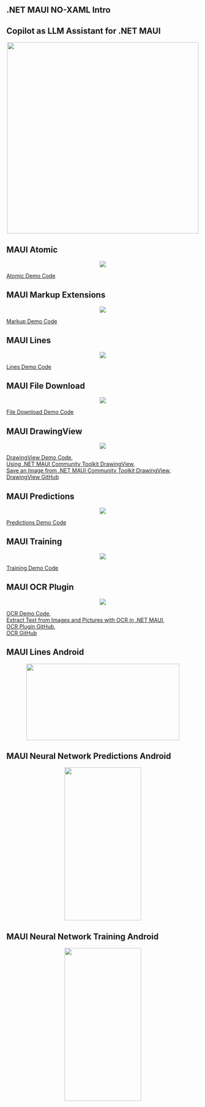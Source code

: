 ## .NET MAUI NO-XAML Intro


## Copilot as LLM Assistant for .NET MAUI  

<p align="center">
  <img src="https://github.com/grensen/maui/blob/main/figures/Copilot.png" height = 500, width = 500>
</p>

## MAUI Atomic  

<p align="center">
  <img src="https://github.com/grensen/maui/blob/main/figures/maui_atomic_code.png">
</p>

[Atomic Demo Code](https://github.com/grensen/maui/blob/main/code/maui_atomic.cs)

## MAUI Markup Extensions

<p align="center">
  <img src="https://github.com/grensen/maui/blob/main/figures/maui_markup_demo.png">
</p>

[Markup Demo Code](https://github.com/grensen/maui/blob/main/code/maui_markup_demo.cs)

## MAUI Lines

<p align="center">
  <img src="https://github.com/grensen/maui/blob/main/figures/maui_lines.png">
</p>

[Lines Demo Code](https://github.com/grensen/maui/blob/main/code/maui_lines.cs)

## MAUI File Download

<p align="center">
  <img src="https://github.com/grensen/maui/blob/main/figures/maui_file_download.png">
</p>

[File Download Demo Code](https://github.com/grensen/maui/blob/main/code/maui_file_download.cs)

## MAUI DrawingView

<p align="center">
  <img src="https://github.com/grensen/maui/blob/main/figures/maui_drawView.png">
</p>

[DrawingView Demo Code](https://github.com/grensen/maui/blob/main/code/maui_drawView.cs),  
[Using .NET MAUI Community Toolkit DrawingView](https://www.youtube.com/watch?v=7rw13_a5GR0),  
[Save an Image from .NET MAUI Community Toolkit DrawingView](https://www.youtube.com/watch?v=OB65n17bR98),  
[DrawingView GitHub](https://github.com/jfversluis/MauiDrawingViewSample)  

## MAUI Predictions

<p align="center">
  <img src="https://github.com/grensen/maui/blob/main/figures/maui_predictions.gif">
</p>

[Predictions Demo Code](https://github.com/grensen/maui/blob/main/code/maui_predictions.cs)

## MAUI Training

<p align="center">
  <img src="https://github.com/grensen/maui/blob/main/figures/maui_training.gif">
</p>

[Training Demo Code](https://github.com/grensen/maui/blob/main/code/maui_training.cs)

## MAUI OCR Plugin

<p align="center">
  <img src="https://github.com/grensen/maui/blob/main/figures/maui_ocr.png">
</p>

[OCR Demo Code](https://github.com/grensen/maui/blob/main/code/maui_ocr.cs),  
[Extract Text from Images and Pictures with OCR in .NET MAUI](https://youtu.be/alY_6Qn0_60),  
[OCR Plugin GitHub](https://github.com/kfrancis/ocr),  
[OCR GitHub](https://github.com/jfversluis/MauiOcrPluginSample)  

## MAUI Lines Android

<p align="center">
  <img src="https://github.com/grensen/maui/blob/main/figures/maui_lines_android.jpg" width="400" height="200">
</p>

## MAUI Neural Network Predictions Android

<p align="center">
  <img src="https://github.com/grensen/maui/blob/main/figures/maui_predictions_android.jpg" width="200" height="400">
</p>

## MAUI Neural Network Training Android

<p align="center">
  <img src="https://github.com/grensen/maui/blob/main/figures/maui_training_android.jpg" width="200" height="400">
</p>



